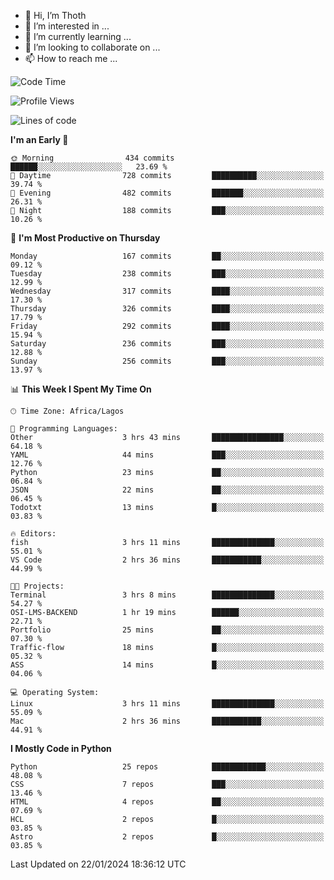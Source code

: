 <!---
thoth2357/thoth2357 is a ✨ special ✨ repository because its `README.md` (this file) appears on your GitHub profile.
You can click the Preview link to take a look at your changes.
--->

- 👋 Hi, I’m Thoth
- 👀 I’m interested in ...
- 🌱 I’m currently learning ...
- 💞️ I’m looking to collaborate on ...
- 📫 How to reach me ...




<!--START_SECTION:waka-->
![Code Time](http://img.shields.io/badge/Code%20Time-2%2C653%20hrs%2011%20mins-blue)

![Profile Views](http://img.shields.io/badge/Profile%20Views-0-blue)

![Lines of code](https://img.shields.io/badge/From%20Hello%20World%20I%27ve%20Written-30.2%20million%20lines%20of%20code-blue)

**I'm an Early 🐤** 

```text
🌞 Morning                434 commits         ██████░░░░░░░░░░░░░░░░░░░   23.69 % 
🌆 Daytime                728 commits         ██████████░░░░░░░░░░░░░░░   39.74 % 
🌃 Evening                482 commits         ███████░░░░░░░░░░░░░░░░░░   26.31 % 
🌙 Night                  188 commits         ███░░░░░░░░░░░░░░░░░░░░░░   10.26 % 
```
📅 **I'm Most Productive on Thursday** 

```text
Monday                   167 commits         ██░░░░░░░░░░░░░░░░░░░░░░░   09.12 % 
Tuesday                  238 commits         ███░░░░░░░░░░░░░░░░░░░░░░   12.99 % 
Wednesday                317 commits         ████░░░░░░░░░░░░░░░░░░░░░   17.30 % 
Thursday                 326 commits         ████░░░░░░░░░░░░░░░░░░░░░   17.79 % 
Friday                   292 commits         ████░░░░░░░░░░░░░░░░░░░░░   15.94 % 
Saturday                 236 commits         ███░░░░░░░░░░░░░░░░░░░░░░   12.88 % 
Sunday                   256 commits         ███░░░░░░░░░░░░░░░░░░░░░░   13.97 % 
```


📊 **This Week I Spent My Time On** 

```text
🕑︎ Time Zone: Africa/Lagos

💬 Programming Languages: 
Other                    3 hrs 43 mins       ████████████████░░░░░░░░░   64.18 % 
YAML                     44 mins             ███░░░░░░░░░░░░░░░░░░░░░░   12.76 % 
Python                   23 mins             ██░░░░░░░░░░░░░░░░░░░░░░░   06.84 % 
JSON                     22 mins             ██░░░░░░░░░░░░░░░░░░░░░░░   06.45 % 
Todotxt                  13 mins             █░░░░░░░░░░░░░░░░░░░░░░░░   03.83 % 

🔥 Editors: 
fish                     3 hrs 11 mins       ██████████████░░░░░░░░░░░   55.01 % 
VS Code                  2 hrs 36 mins       ███████████░░░░░░░░░░░░░░   44.99 % 

🐱‍💻 Projects: 
Terminal                 3 hrs 8 mins        ██████████████░░░░░░░░░░░   54.27 % 
OSI-LMS-BACKEND          1 hr 19 mins        ██████░░░░░░░░░░░░░░░░░░░   22.71 % 
Portfolio                25 mins             ██░░░░░░░░░░░░░░░░░░░░░░░   07.30 % 
Traffic-flow             18 mins             █░░░░░░░░░░░░░░░░░░░░░░░░   05.32 % 
ASS                      14 mins             █░░░░░░░░░░░░░░░░░░░░░░░░   04.06 % 

💻 Operating System: 
Linux                    3 hrs 11 mins       ██████████████░░░░░░░░░░░   55.09 % 
Mac                      2 hrs 36 mins       ███████████░░░░░░░░░░░░░░   44.91 % 
```

**I Mostly Code in Python** 

```text
Python                   25 repos            ████████████░░░░░░░░░░░░░   48.08 % 
CSS                      7 repos             ███░░░░░░░░░░░░░░░░░░░░░░   13.46 % 
HTML                     4 repos             ██░░░░░░░░░░░░░░░░░░░░░░░   07.69 % 
HCL                      2 repos             █░░░░░░░░░░░░░░░░░░░░░░░░   03.85 % 
Astro                    2 repos             █░░░░░░░░░░░░░░░░░░░░░░░░   03.85 % 
```




 Last Updated on 22/01/2024 18:36:12 UTC
<!--END_SECTION:waka-->
<!--![](http://github-profile-summary-cards.vercel.app/api/cards/profile-details?username=thoth2357&theme=2077)

![](http://github-profile-summary-cards.vercel.app/api/cards/stats?username=thoth2357&theme=2077)![](http://github-profile-summary-cards.vercel.app/api/cards/productive-time?username=thoth2357&theme=2077&utcOffset=8) -->
